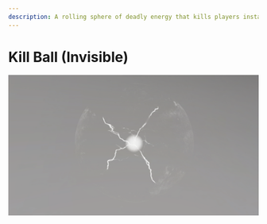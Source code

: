 ```yaml
---
description: A rolling sphere of deadly energy that kills players instantly. Invisible in game.
---
```


# Kill Ball (Invisible)

![Kill Ball (Invisible)](../../../.gitbook/assets/images/objects/gameplay/volumes/kill-ball-invisible.png)
